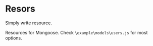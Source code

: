 Resors
=====
Simply write resource.

Resources for Mongoose. Check `\example\models\users.js` for most options.